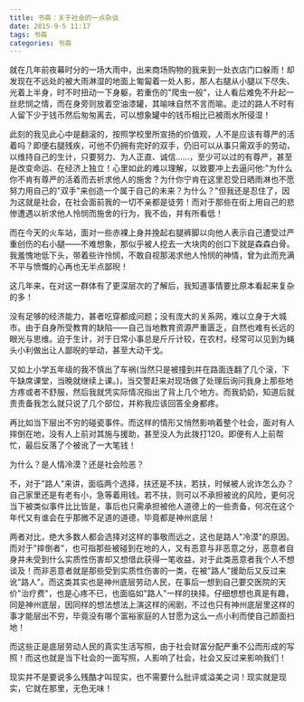 ```yaml
---
title: 书斋：关于社会的一点杂谈
date: 2015-9-5 11:17
tags: 书斋
categories: 书斋
---
```

就在几年前夜幕时分的一场大雨中，出来商场购物的我来到一处衣店门口躲雨！却发现在不远处的被大雨淋湿的地面上匍匐着一处人影，那人右腿从小腿以下尽失、光着上半身，时不时扭动一下身躯，若重伤的"爬虫一般"，让人看后难免不升起一丝悲悯之情，而在身旁则放着空油漆罐，其喻味自然不言而喻。走过的路人不时有人留下少于钱币然后匆匆离去，可以想象罐中的钱币相比已被雨水所侵湿！

此刻的我见此心中是翻滚的，按照学校里所宣扬的价值观，人不是应该有尊严的活着吗？即便右腿残疾，可他不仍拥有完好的双手，仍旧可以从事只需双手的劳动，以维持自己的生计，只要努力、为人正直、诚信……，至少可以过的有尊严，甚至是改变命运、在经济上独立！心里如此的难以理解，以致要冲上去逼问他:"为什么你不肯有尊严的活着而去祈求他人的施舍？为什你宁肯在这里忍受日晒雨淋也不愿努力用自己的"双手"来创造一个属于自己的未来？为什么？"但我还是忍住了，因为这就是社会，在社会面前我的一切不亲都是徒劳！而对于那些在街上用自己的悲惨遭遇以祈求他人怜悯而施舍的行为，我不齿，并有所看低！

而在今天的火车站，面对一些赤裸上身并挽起右腿裤脚以向他人表示自己遭受过严重创伤的右小腿——不难想象，那似乎被人挖去一大块肉的创口下就是森森白骨。我羞愧地低下头，带着些许怜悯，不敢自视那渴求他人怜悯的神情，曾为此而充满不平与愤慨的心再也无半点鄙晲！

这几年来，在对这一群体有了更深层次的了解后，我知道事情要比原本看起来复杂的多！

没有足够的经济能力，甚者吃穿都成问题；没有庞大的关系网，难以立身于大城市。由于自身所受教育的缺陷——自己当地教育资源严重匮乏，自然也难有长远的眼光与思维。迫于生计，对于日常小事总是斤斤计较，在农村，经常可以见到为蝇头小利做出让人鄙晲的举动，甚至大动干戈。

又如上小学五年级的我不慎出了车祸(当然只是被撞到并在路面连翻了几个滚，下午缺席课堂，当晚就继续上课。)，当交警赶来对现场做了处理后询问我身上那些地方疼或者不舒服，然后我就凭实际情况指出了背上几个地方。而我奶奶，知道后就责责备我怎么就只说了几个部位，并称我应该回答全身都疼。

再比如当下层出不穷的碰瓷事件。而这样的情形又悄然影响着整个社会，面对有人摔倒在地，没有人上前对其施与援助，甚至没人为此拨打120。即便有人上前帮忙，最后反落了个被讹了一大笔钱！

为什么？是人情冷漠？还是社会险恶？

不，对于"路人"来讲，面临两个选择，扶还是不扶，若扶，时候被人讹诈怎么办？自己家里还是有老有小，急等着用钱。若不扶，则可以不承担被讹的风险，更何况当下被类似事件比比皆是，事后也只需承担被他人道德上的一些责备，何况在这个年代又有谁会在乎那微不足道的道德，毕竟都是神州底层！

两者对比，绝大多数人都会选择对这样的事敬而远之，这也是路人"冷漠"的原因。
而对于"摔倒者"，也可指那些被碰到在地的人，又有恶意与非恶意之分，恶意者自身并未受到什么实质性伤害却又想借此获得一笔收益，对于此类恶意者我个人不想谈及！而非恶意者就是那些受到实质性伤害的一类，在被"路人"援助后又反过来讹"路人"。而这类其实也是神州底层劳动人民，在事后一想到自己要交医院的天价"治疗费"，也是心疼不已，也面临如"路人"一样的抉择。仔细想想也真是有趣，同是神州底层，因同样的想法想法上演这样的闹剧，不过也只有神州底层里这样的事才能层出不穷，毕竟没有哪个富裕家庭的人甘愿为这么一点小利而使自己颜面扫地！

而这些正是底层劳动人民的真实生活写照，由于社会财富分配严重不公而形成的写照！而这也就是当下社会的一面写照，人影响了社会，社会又反过来影响我们！

现实并不是要说多么残酷才叫现实，也不需要什么批评或溢美之词！现实就是现实，它就在那里，无色无味！
